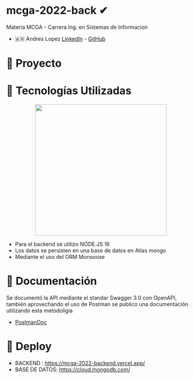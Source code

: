 # mcga-2022-back ✔

Materia MCGA - Carrera Ing. en Sistemas de Informacion 

* :argentina: Andres Lopez [LinkedIn](https://www.linkedin.com/in/andresl%C3%B3pez/) - [GitHub](https://github.com/andylopezgit)

# :articulated_lorry: Proyecto


# :truck: Tecnologías Utilizadas  

<p align="center">
 <img width="350" src="https://miro.medium.com/max/594/1*vK4MHL_jpKKmUFGjE5H9jw.png">
</p>

* Para el backend se utilizo NODE.JS 16
* Los datos se persisten en una base de datos en Atlas mongo
* Mediante el uso del ORM Monsoose

# :blue_car: Documentación
 
 Se documentó la API mediante el standar Swagger 3.0 con OpenAPI, también aprovechando el uso de Postman se publico una documentación utilizando esta metodoligía
 
 * [PostmanDoc](https://documenter.getpostman.com)

# :red_car: Deploy

* BACKEND : https://mcga-2022-backend.vercel.app/
* BASE DE DATOS: https://cloud.mongodb.com/



